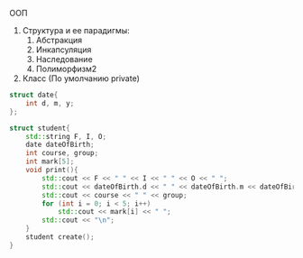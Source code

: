 ООП
1) Структура и ее парадигмы:
	1) Абстракция
	2) Инкапсуляция
	3) Наследование
	4) Полиморфизм2
2) Класс (По умолчанию private)

```c++
struct date{
	int d, m, y;
};

struct student{
	std::string F, I, O;
	date dateOfBirth;
	int course, group;
	int mark[5];
	void print(){
		std::cout << F << " " << I << " " << O << " ";
		std::cout << dateOfBirth.d << " " << dateOfBirth.m << dateOfBirth.y;
		std::cout << course << " " << group;
		for (int i = 0; i < 5; i++)
			std::cout << mark[i] << " ";
		std::cout << "\n";
	}
	student create();
}
```